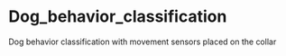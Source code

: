 # Dog_behavior_classification
Dog behavior classification with movement sensors placed on the collar
